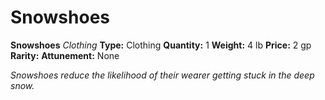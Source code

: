 # Snowshoes

**Snowshoes**
_Clothing_
**Type:** Clothing
**Quantity:** 1
**Weight:** 4 lb
**Price:** 2 gp
**Rarity:** 
**Attunement:** None

*Snowshoes reduce the likelihood of their wearer getting stuck in the deep snow.*